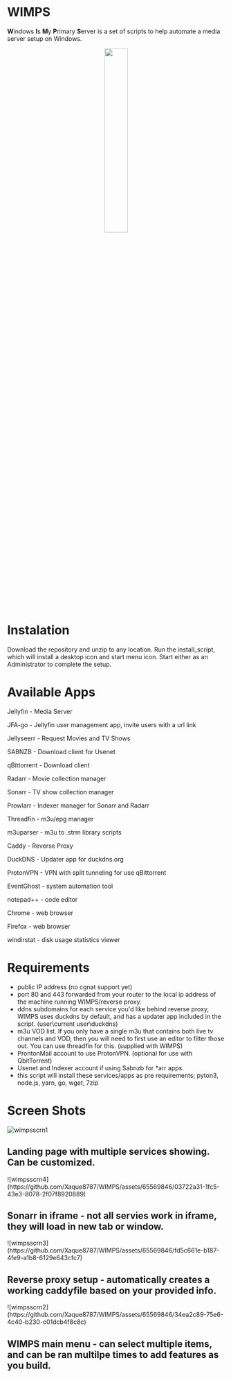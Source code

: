 # WIMPS
**W**indows **I**s **M**y **P**rimary **S**erver is a set of scripts to help automate a media server setup on Windows.
<p align="center" width="100%">
    <img width="33%" src="https://user-images.githubusercontent.com/65569846/216909375-0d47e743-c085-40ae-8edb-b9608f4ffbb2.png">


# Instalation
Download the repository and unzip to any location. Run the install_script, which will install a desktop icon and start menu icon. Start either as an Administrator to complete the setup.

# Available Apps
<p>Jellyfin - Media Server</p>
<p>JFA-go - Jellyfin user management app, invite users with a url link</p>
<p>Jellyseerr - Request Movies and TV Shows</p>
<p>SABNZB - Download client for Usenet</p>
<p>qBittorrent - Download client</p>
<p>Radarr - Movie collection manager</p>
<p>Sonarr - TV show collection manager</p>
<p>Prowlarr - Indexer manager for Sonarr and Radarr</p>
<p>Threadfin - m3u/epg manager</p>
<p>m3uparser - m3u to .strm library scripts</p>
<p>Caddy - Reverse Proxy</p>
<p>DuckDNS - Updater app for duckdns.org</p>
<p>ProtonVPN - VPN with split tunneling for use qBittorrent</p>
<p>EventGhost - system automation tool</p>
<p>notepad++ - code editor</p>
<p>Chrome - web browser</p>
<p>Firefox - web browser</p>
<p>windirstat - disk usage statistics viewer</p>


# Requirements
- public IP address (no cgnat support yet)
- port 80 and 443 forwarded from your router to the local ip address of the machine running WIMPS/reverse proxy.
- ddns subdomains for each service you'd like behind reverse proxy, WIMPS uses duckdns by default, and has a updater app included in the script. (user\current user\duckdns)
- m3u VOD list. If you only have a single m3u that contains both live tv channels and VOD, then you will need to first use an editor to filter those out. You can use threadfin for this. (supplied with WIMPS)
- ProntonMail account to use ProtonVPN. (optional for use with QbitTorrent)
- Usenet and Indexer account if using Sabnzb for *arr apps.
- this script will install these services/apps as pre requirements; pyton3, node.js, yarn, go, wget, 7zip

# Screen Shots
![wimpsscrn1](https://github.com/Xaque8787/WIMPS/assets/65569846/56a5660e-eac4-45ef-bd72-39cfc06a989f)
<h2>Landing page with multiple services showing. Can be customized.</h2>
![wimpsscrn4](https://github.com/Xaque8787/WIMPS/assets/65569846/03722a31-1fc5-43e3-8078-2f07f8920889)
<h2>Sonarr in iframe - not all servies work in iframe, they will load in new tab or window.</h2>
![wimpsscrn3](https://github.com/Xaque8787/WIMPS/assets/65569846/fd5c661e-b187-4fe9-a1b8-6129e643cfc7)
<h2>Reverse proxy setup - automatically creates a working caddyfile based on your provided info.</h2>
![wimpsscrn2](https://github.com/Xaque8787/WIMPS/assets/65569846/34ea2c89-75e6-4c40-b230-c01dcb4f8c8c)
<h2>WIMPS main menu - can select multiple items, and can be ran multilpe times to add features as you build.</h2>
